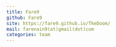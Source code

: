 ```yaml
---
title: Fare9
github: Fare9
site: https://fare9.github.io/TheDoom/
mail: farenain9(at)gmail(dot)com
categories: team
---
```

